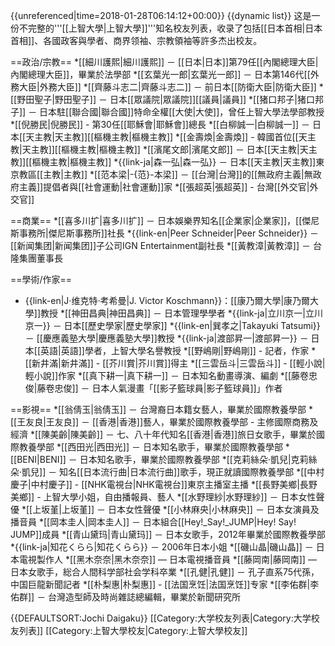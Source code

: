 {{unreferenced|time=2018-01-28T06:14:12+00:00}}
{{dynamic list}}
这是一份不完整的'''[[上智大學|上智大學]]'''知名校友列表，收录了包括[[日本首相|日本首相]]、各國政客與學者、商界领袖、宗教領袖等許多杰出校友。

==政治/宗教==
*[[細川護熙|細川護熙]] － [[日本|日本]]第79任[[內閣總理大臣|內閣總理大臣]]，畢業於法學部
*[[玄葉光一郎|玄葉光一郎]] － 日本第146代[[外務大臣|外務大臣]]
*[[齊藤斗志二|齊藤斗志二]] － 前日本[[防衛大臣|防衛大臣]]
*[[野田聖子|野田聖子]] － 日本[[眾議院|眾議院]][[議員|議員]]
*[[猪口邦子|猪口邦子]] － 日本駐[[聯合國|聯合國]]特命全權[[大使|大使]]，曾任上智大學法學部教授
*[[倪勝民|倪勝民]] - 第30任[[耶穌會|耶穌會]]總長
*[[白柳誠一|白柳誠一]] － 日本[[天主教|天主教]][[樞機主教|樞機主教]]
*[[金壽煥|金壽煥]] - 韓國首位[[天主教|天主教]][[樞機主教|樞機主教]]
*[[濱尾文郎|濱尾文郎]] － 日本[[天主教|天主教]][[樞機主教|樞機主教]]
*{{link-ja|森一弘|森一弘}} － 日本[[天主教|天主教]]東京教區[[主教|主教]]
*[[范本梁|-{范}-本梁]] － [[台灣|台灣]]的[[無政府主義|無政府主義]]提倡者與[[社會運動|社會運動]]家
*[[張超英|張超英]] - 台灣[[外交官|外交官]]

==商業==
*[[喜多川扩|喜多川扩]] － 日本娛樂界知名[[企業家|企業家]]，[[傑尼斯事務所|傑尼斯事務所]]社長
*{{link-en|Peer Schneider|Peer Schneider}} － [[新闻集团|新闻集团]]子公司IGN Entertainment副社長
*[[黃教漳|黃教漳]] － 台隆集團董事長

==學術/作家==
* {{link-en|J·维克特·考希曼|J. Victor Koschmann}}：[[康乃爾大學|康乃爾大學]]教授
*[[神田昌典|神田昌典]] － 日本管理學學者
*{{link-ja|立川京一|立川京一}} － 日本[[歷史學家|歷史學家]]
*{{link-en|巽孝之|Takayuki Tatsumi}} － [[慶應義塾大學|慶應義塾大學]]教授
*{{link-ja|渡部昇一|渡部昇一}} － 日本[[英語|英語]]學者，上智大學名譽教授
*[[野嶋剛|野嶋剛]] - 記者，作家
*[[新井滿|新井滿]] - [[芥川賞|芥川賞]]得主
*[[三雲岳斗|三雲岳斗]] - [[輕小說|輕小說]]作家
*[[真下耕一|真下耕一]] － 日本知名動畫導演、編劇
*[[藤卷忠俊|藤卷忠俊]] － 日本人氣漫畫「[[影子籃球員|影子籃球員]]」作者

==影視==
*[[翁倩玉|翁倩玉]] － 台灣裔日本籍女藝人，畢業於國際教養學部
*[[王友良|王友良]] － [[香港|香港]]藝人，畢業於國際教養學部 - 主修國際商務及經濟
*[[陳美齡|陳美齡]] － 七、八十年代知名[[香港|香港]]旅日女歌手，畢業於國際教養學部
*[[西田光|西田光]] － 日本知名歌手，畢業於國際教養學部
*[[BENI|BENI]] － 日本知名歌手，畢業於國際教養學部
*[[克莉絲朵·凱兒|克莉絲朵·凱兒]] － 知名[[日本流行曲|日本流行曲]]歌手，現正就讀國際教養學部
*[[中村慶子|中村慶子]] - [[NHK電視台|NHK電視台]]東京主播室主播
*[[長野美鄉|長野美鄉]] - 上智大學小姐，自由播報員、藝人
*[[水野理紗|水野理紗]] － 日本女性聲優
*[[上坂堇|上坂堇]] － 日本女性聲優
*[[小林麻央|小林麻央]] － 日本女演員及播音員
*[[岡本圭人|岡本圭人]] － 日本組合[[Hey!_Say!_JUMP|Hey! Say! JUMP]]成員
*[[青山黛玛|青山黛玛]] － 日本女歌手，2012年畢業於國際教養學部
*{{link-ja|知花くらら|知花くらら}} － 2006年日本小姐
*[[磯山晶|磯山晶]] － 日本電視製作人
*[[黑木奈奈|黑木奈奈]] — 日本電視播音員
*[[藤岡南|藤岡南]] — 日本女歌手，総合人間科学部社会学科卒業
*[[孔健|孔健]] － 孔子直系75代孫，中国巨龍新聞記者
*[[朴梨惠|朴梨惠]] - [[法国烹饪|法国烹饪]]专家
*[[李佑群|李佑群]] － 台灣造型師及時尚雜誌總編輯，畢業於新聞研究所

{{DEFAULTSORT:Jochi Daigaku}}
[[Category:大学校友列表|Category:大学校友列表]]
[[Category:上智大學校友|Category:上智大學校友]]